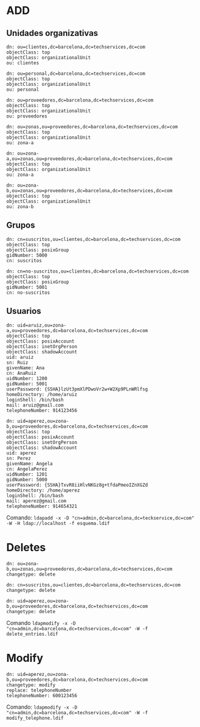 # ADD
## Unidades organizativas
~~~nano
dn: ou=clientes,dc=barcelona,dc=techservices,dc=com
objectClass: top
objectClass: organizationalUnit
ou: clientes

dn: ou=personal,dc=barcelona,dc=techservices,dc=com
objectClass: top
objectClass: organizationalUnit
ou: personal

dn: ou=proveedores,dc=barcelona,dc=techservices,dc=com
objectClass: top
objectClass: organizationalUnit
ou: proveedores

dn: ou=zonas,ou=proveedores,dc=barcelona,dc=techservices,dc=com
objectClass: top
objectClass: organizationalUnit
ou: zona-a

dn: ou=zona-a,ou=zonas,ou=proveedores,dc=barcelona,dc=techservices,dc=com
objectClass: top
objectClass: organizationalUnit
ou: zona-a

dn: ou=zona-b,ou=zonas,ou=proveedores,dc=barcelona,dc=techservices,dc=com
objectClass: top
objectClass: organizationalUnit
ou: zona-b
~~~
## Grupos
~~~nano
dn: cn=suscritos,ou=clientes,dc=barcelona,dc=techservices,dc=com
objectClass: top
objectClass: posixGroup
gidNumber: 5000
cn: suscritos

dn: cn=no-suscritos,ou=clientes,dc=barcelona,dc=techservices,dc=com
objectClass: top
objectClass: posixGroup
gidNumber: 5001
cn: no-suscritos
~~~
## Usuarios
~~~
dn: uid=aruiz,ou=zona-a,ou=proveedores,dc=barcelona,dc=techservices,dc=com
objectClass: top
objectClass: posixAccount
objectClass: inetOrgPerson
objectClass: shadowAccount
uid: aruiz
sn: Ruiz
givenName: Ana
cn: AnaRuiz
uidNumber: 1200
gidNumber: 5001
userPassword: {SSHA}lzUt3pmXlPDwoVr2w+W2Xp9PLnWRlfsg
homeDirectory: /home/aruiz
loginShell: /bin/bash
mail: aruiz@gmail.com
telephoneNumber: 914123456

dn: uid=aperez,ou=zona-b,ou=proveedores,dc=barcelona,dc=techservices,dc=com
objectClass: top
objectClass: posixAccount
objectClass: inetOrgPerson
objectClass: shadowAccount
uid: aperez
sn: Perez
givenName: Angela
cn: AngelaPerez
uidNumber: 1201
gidNumber: 5000
userPassword: {SSHA}TxvR8iiHlvNKGz8g+tfdaPmeoIZnXGZd
homeDirectory: /home/aperez
loginShell: /bin/bash
mail: aperez@gmail.com
telephoneNumber: 914654321
~~~
Comando: `ldapadd -x -D "cn=admin,dc=barcelona,dc=teckservice,dc=com" -W -H ldap://localhost -f esquema.ldif`
# Deletes
~~~
dn: ou=zona-b,ou=zonas,ou=proveedores,dc=barcelona,dc=techservices,dc=com
changetype: delete

dn: cn=suscritos,ou=clientes,dc=barcelona,dc=techservices,dc=com
changetype: delete

dn: uid=aperez,ou=zona-b,ou=proveedores,dc=barcelona,dc=techservices,dc=com
changetype: delete
~~~
Comando `ldapmodify -x -D "cn=admin,dc=barcelona,dc=techservices,dc=com" -W -f delete_entries.ldif`

# Modify
~~~
dn: uid=aperez,ou=zona-b,ou=proveedores,dc=barcelona,dc=techservices,dc=com
changetype: modify
replace: telephoneNumber
telephoneNumber: 600123456
~~~
Comando: `ldapmodify -x -D "cn=admin,dc=barcelona,dc=techservices,dc=com" -W -f modify_telephone.ldif`